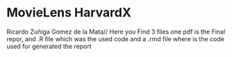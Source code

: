 # MovieLens HarvardX
 Ricardo Zuñiga Gomez de la Mata//
 Here you Find 3 files one pdf is the Final repor, and .R file which was the used code and a .rmd file where is the code used for generated the report
